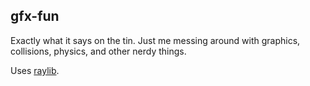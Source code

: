 ## gfx-fun

Exactly what it says on the tin. Just me messing around with graphics, collisions, physics, and other nerdy things.

Uses [raylib](https://www.raylib.com/).


